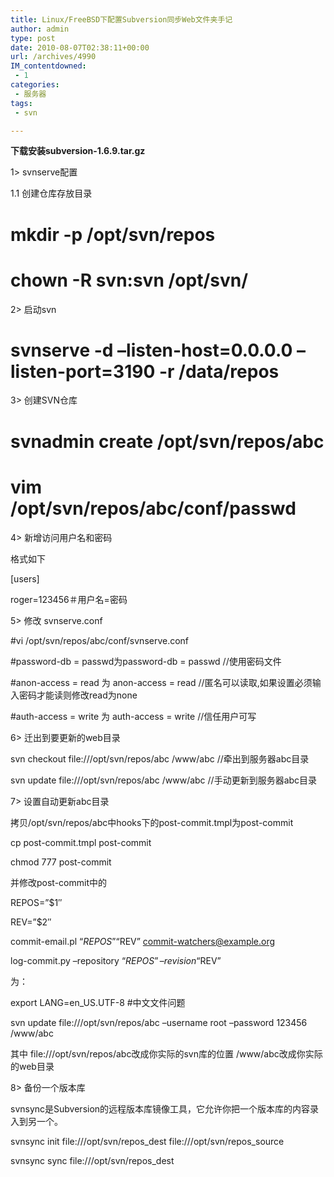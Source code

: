 ```yaml
---
title: Linux/FreeBSD下配置Subversion同步Web文件夹手记
author: admin
type: post
date: 2010-08-07T02:38:11+00:00
url: /archives/4990
IM_contentdowned:
 - 1
categories:
 - 服务器
tags:
 - svn

---
```


**下载安装subversion-1.6.9.tar.gz**

1> svnserve配置

1.1 创建仓库存放目录

# mkdir -p /opt/svn/repos

# chown -R svn:svn /opt/svn/

2> 启动svn

# svnserve -d –listen-host=0.0.0.0 –listen-port=3190 -r /data/repos

3> 创建SVN仓库

# svnadmin create /opt/svn/repos/abc

# vim /opt/svn/repos/abc/conf/passwd

4> 新增访问用户名和密码

格式如下

[users]

roger=123456＃用户名=密码

5> 修改 svnserve.conf

#vi /opt/svn/repos/abc/conf/svnserve.conf

#password-db = passwd为password-db = passwd //使用密码文件

#anon-access = read 为 anon-access = read //匿名可以读取,如果设置必须输入密码才能读则修改read为none

#auth-access = write 为 auth-access = write //信任用户可写

6> 迁出到要更新的web目录

svn checkout file:///opt/svn/repos/abc /www/abc //牵出到服务器abc目录

svn update file:///opt/svn/repos/abc /www/abc //手动更新到服务器abc目录

7> 设置自动更新abc目录

拷贝/opt/svn/repos/abc中hooks下的post-commit.tmpl为post-commit

cp post-commit.tmpl post-commit

chmod 777 post-commit

并修改post-commit中的

REPOS=”$1″

REV=”$2″

commit-email.pl “$REPOS” “$REV” commit-watchers@example.org

log-commit.py –repository “$REPOS” –revision “$REV”

为：

export LANG=en_US.UTF-8 #中文文件问题

svn update file:///opt/svn/repos/abc –username root –password 123456 /www/abc

其中 file:///opt/svn/repos/abc改成你实际的svn库的位置 /www/abc改成你实际的web目录

8> 备份一个版本库

svnsync是Subversion的远程版本库镜像工具，它允许你把一个版本库的内容录入到另一个。

svnsync init file:///opt/svn/repos_dest file:///opt/svn/repos_source

svnsync sync file:///opt/svn/repos_dest